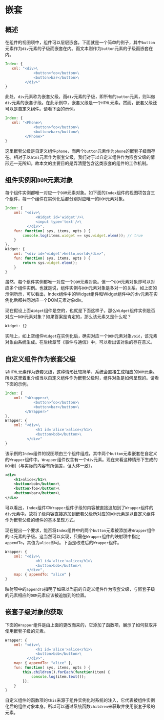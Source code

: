 # 嵌套

## 概述

在组件的视图项中，组件可以层层嵌套。下面就是一个简单的例子，其中`button`元素作为`div`元素的子级而嵌套在内。而文本则作为`button`元素的子级而嵌套在内。

```js
Index: {
   xml: "<div>\
             <button>foo</button>\
             <button>bar</button>\
         </div>"
}
```

此处，`div`元素称为嵌套父级，而`div`元素的子级，即所有的`button`元素，则叫做`div`元素的嵌套子级。在此示例中，嵌套父级是一个`HTML`元素。然而，嵌套父级还可以是自定义组件。请看下面的示例。

```js
Index: {
   xml: "<Phone>\
             <button>foo</button>\
             <button>bar</button>\
         </Phone>"
}
```

这里嵌套父级是自定义组件`phone`，而两个`button`元素作为`phone`的嵌套子级而存在。相对于以`html`元素作为嵌套父级，我们对于以自定义组件作为嵌套父级的情形还一无所知。故本文的主要目的是弄清楚包含这类嵌套的组件的工作机制。

## 组件实例和`DOM`元素对象

每个组件实例都唯一对应一个`DOM`元素对象。如下面的`Index`组件的视图项包含三个组件，每一个组件在实例化后都分别对应唯一的`DOM`元素对象。

```js
Index: {
    xml: "<div>\
              <Widget id='widget'/>\
              <input type='text'/>\
          </div>",
    fun: function( sys, items, opts ) {
        console.log(items.widget == sys.widget.elem()); // true
    }
},
Widget: {
    xml: "<div id='widget'>hello,world</div>",
    fun: function( sys, items, opts ) {
        return sys.widget.elem();
    }
}
```

虽然，每个组件实例都唯一对应一个`DOM`元素对象。但一个`DOM`元素对象却可以对应多个组件实例。也就是说，组件实例与`DOM`元素对象是多对一的关系。如上面的示例所示，可以看出，Index组件中的Widget组件和Widget组件中的div元素在实例化后都共同对应一个DOM元素对象div。

现在假设上面`Widget`组件是空的，也就是下面这样子。那么`Widget`组件实例是否对应一`DOM`元素对象？如果答案是肯定的，那么该元素又是什么呢？

```js
Widget: {}
```

实际上，如上空组件`Widget`在实例化后，确实对应一个`DOM`元素对象`void`，该元素对象由系统生成。在后续章节《事件与通信》中，可以看出该对象的存在意义。

## 自定义组件作为嵌套父级

以`HTML`元素作为嵌套父级，这种情形比较简单，系统会直接生成相应的`DOM`元素。所以这里着重介绍当以自定义组件作为嵌套父级时，组件对象是如何呈现的。请看下面的示例。

```js
Index: {
    xml: "<Wrapper>\
             <button>foo</button>\
             <button>bar</button>\
         </Wrapper>"
},
Wrapper: {
    xml: "<div>\
              <h1 id='alice'>alice</h1>\
              <button>bob</button>\
          </div>"
}
```

该示例的`Index`组件的视图项由三个组件组成，其中两个`button`元素嵌套在自定义的`Wrapper`组件中。`Wrapper`组件仅含有一个`div`元素。现在来看这种情形下生成的`DOM`树（与实际的内容有所偏差，但大体一致）。

```xml
<div>
    <h1>alice</h1>\
    <button>bob</button>\
    <button>foo</button>\
    <button>bar</button>\
</div>
```
 
可以看出，`Index`组件中`Wrapper`组件子级的内容被直接追加到了`Wrapper`组件的`div`元素中。故将子级内容直接追加到嵌套父级所对应的`DOM`元素是以自定义组件作为嵌套父级的组件的基本呈现方式。

现在提出一个要求，能否将`Index`组件中的两个`button`元素被添加进`Wrapper`组件的`h1`元素的子级。这当然可以实现，只需在`Wrapper`组件的映射项中指定`appendTo`，其值为`alice`即可。下面是改进后的`Wrapper`组件。

```js
Wrapper: {
    xml: "<div>\
              <h1 id='alice'>alice</h1>\
              <button>bob</button>\
          </div>",
    map: { appendTo: "alice" }
}
```
 
映射项中的`appendTo`指明了如果以当前的自定义组件作为嵌套父级，与嵌套子级的元素相应的`DOM`元素应该被追加到的位置。

## 嵌套子级对象的获取

下面的`Wrapper`组件是由上面的更改而来的，它添加了函数项，展示了如何获取并使用嵌套子级的元素。

```js
Wrapper: {
    xml: "<div>\
              <h1 id='alice'>alice</h1>\
              <button>bob</button>\
          </div>",
    map: { appendTo: "alice" },
    fun: function( sys, items, opts ) {
        this.children().forEach(function(item) {
            console.log(item.text());
        });
    }
}
```

自定义组件的函数项的`this`来源于组件实例化时系统的注入，它代表被组件实例化后的组件对象本身。所以可以通过系统函数`children`来获取并使用嵌套子级的元素。